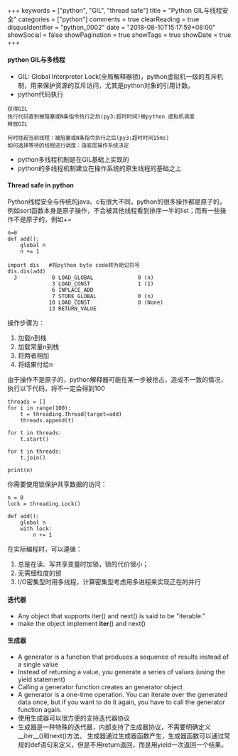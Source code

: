 +++
keywords = ["python", "GIL", "thread safe"]
title = "Python GIL与线程安全"
categories = ["python"]
comments = true
clearReading = true
disqusIdentifier = "python_0002"
date = "2018-08-10T15:17:59+08:00"
showSocial = false
showPagination = true
showTags = true
showDate = true
+++

#### python GIL与多线程

- GIL: Global Interpreter Lock(全局解释器锁)，python虚拟机一级的互斥机制，用来保护资源的互斥访问，尤其是python对象的引用计数。
- python代码执行

```
获得GIL
执行代码直到被阻塞或N条指令执行之后(py3:超时时间)被python 虚拟机调度
释放GIL

何时挂起当前线程：被阻塞或N条指令执行之后(py3:超时时间15ms)
如何选择等待的线程进行调度：由底层操作系统决定
```

- python多线程机制是在GIL基础上实现的
- python的多线程机制建立在操作系统的原生线程的基础之上

#### Thread safe in python

Python线程安全与传统的java、c有很大不同，python的很多操作都是原子的，例如sort函数本身是原子操作，不会被其他线程看到排序一半的list；而有一些操作不是原子的，例如+=

```
n=0
def add():
    global n
    n += 1

import dis   #将python byte code转为助记符号
dis.dis(add)
  3           0 LOAD_GLOBAL              0 (n)
              3 LOAD_CONST               1 (1)
              6 INPLACE_ADD
              7 STORE_GLOBAL             0 (n)
             10 LOAD_CONST               0 (None)
             13 RETURN_VALUE
```

操作步骤为：

1. 加载n到栈
2. 加载常量n到栈
3. 将两者相加
4. 将结果付给n

由于操作不是原子的，python解释器可能在某一步被抢占，造成不一致的情况，执行以下代码，将不一定会得到100

```
threads = []
for i in range(100):
    t = threading.Thread(target=add)
    threads.append(t)

for t in threads:
    t.start()

for t in threads:
    t.join()

print(n)
```

你需要使用锁保护共享数据的访问：

```
n = 0
lock = threading.Lock()

def add():
    global n
    with lock:
        n += 1
```

在实际编程时，可以遵循：

1. 总是在读、写共享变量时加锁，锁的代价很小；
2. 无需细粒度的锁
3. I/O密集型时用多线程，计算密集型考虑用多进程来实现正在的并行


#### 迭代器

- Any object that supports iter() and next() is said to be "iterable."
- make the object implement __iter__() and next()


#### 生成器

- A generator is a function that produces a sequence of results instead of a single value
- Instead of returning a value, you generate a series of values (using the yield statement)
- Calling a generator function creates an generator object
- A generator is a one-time operation. You can iterate over the generated data once, but if you want to do it again, you have to call the generator function again.
- 使用生成器可以很方便的支持迭代器协议
- 生成器是一种特殊的迭代器，内部支持了生成器协议，不需要明确定义__iter__()和next()方法。
生成器通过生成器函数产生，生成器函数可以通过常规的def语句来定义，但是不用return返回，而是用yield一次返回一个结果。
